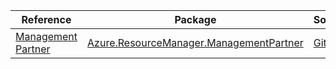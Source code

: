 | Reference | Package | Source |
|---|---|---|
|[Management Partner](resourcemanager.managementpartner-readme.md)|[Azure.ResourceManager.ManagementPartner](https://www.nuget.org/packages/Azure.ResourceManager.ManagementPartner)|[Github](https://github.com/Azure/azure-sdk-for-net/blob/main/sdk/managementpartner/Azure.ResourceManager.ManagementPartner)|
